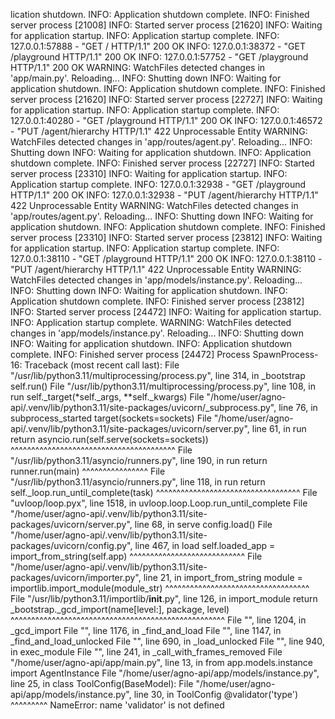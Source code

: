 lication shutdown.
INFO:     Application shutdown complete.
INFO:     Finished server process [21008]
INFO:     Started server process [21620]
INFO:     Waiting for application startup.
INFO:     Application startup complete.
INFO:     127.0.0.1:57888 - "GET / HTTP/1.1" 200 OK
INFO:     127.0.0.1:38372 - "GET /playground HTTP/1.1" 200 OK
INFO:     127.0.0.1:57752 - "GET /playground HTTP/1.1" 200 OK
WARNING:  WatchFiles detected changes in 'app/main.py'. Reloading...
INFO:     Shutting down
INFO:     Waiting for application shutdown.
INFO:     Application shutdown complete.
INFO:     Finished server process [21620]
INFO:     Started server process [22727]
INFO:     Waiting for application startup.
INFO:     Application startup complete.
INFO:     127.0.0.1:40280 - "GET /playground HTTP/1.1" 200 OK
INFO:     127.0.0.1:46572 - "PUT /agent/hierarchy HTTP/1.1" 422 Unprocessable Entity
WARNING:  WatchFiles detected changes in 'app/routes/agent.py'. Reloading...
INFO:     Shutting down
INFO:     Waiting for application shutdown.
INFO:     Application shutdown complete.
INFO:     Finished server process [22727]
INFO:     Started server process [23310]
INFO:     Waiting for application startup.
INFO:     Application startup complete.
INFO:     127.0.0.1:32938 - "GET /playground HTTP/1.1" 200 OK
INFO:     127.0.0.1:32938 - "PUT /agent/hierarchy HTTP/1.1" 422 Unprocessable Entity
WARNING:  WatchFiles detected changes in 'app/routes/agent.py'. Reloading...
INFO:     Shutting down
INFO:     Waiting for application shutdown.
INFO:     Application shutdown complete.
INFO:     Finished server process [23310]
INFO:     Started server process [23812]
INFO:     Waiting for application startup.
INFO:     Application startup complete.
INFO:     127.0.0.1:38110 - "GET /playground HTTP/1.1" 200 OK
INFO:     127.0.0.1:38110 - "PUT /agent/hierarchy HTTP/1.1" 422 Unprocessable Entity
WARNING:  WatchFiles detected changes in 'app/models/instance.py'. Reloading...
INFO:     Shutting down
INFO:     Waiting for application shutdown.
INFO:     Application shutdown complete.
INFO:     Finished server process [23812]
INFO:     Started server process [24472]
INFO:     Waiting for application startup.
INFO:     Application startup complete.
WARNING:  WatchFiles detected changes in 'app/models/instance.py'. Reloading...
INFO:     Shutting down
INFO:     Waiting for application shutdown.
INFO:     Application shutdown complete.
INFO:     Finished server process [24472]
Process SpawnProcess-16:
Traceback (most recent call last):
  File "/usr/lib/python3.11/multiprocessing/process.py", line 314, in _bootstrap
    self.run()
  File "/usr/lib/python3.11/multiprocessing/process.py", line 108, in run
    self._target(*self._args, **self._kwargs)
  File "/home/user/agno-api/.venv/lib/python3.11/site-packages/uvicorn/_subprocess.py", line 76, in subprocess_started
    target(sockets=sockets)
  File "/home/user/agno-api/.venv/lib/python3.11/site-packages/uvicorn/server.py", line 61, in run
    return asyncio.run(self.serve(sockets=sockets))
           ^^^^^^^^^^^^^^^^^^^^^^^^^^^^^^^^^^^^^^^^
  File "/usr/lib/python3.11/asyncio/runners.py", line 190, in run
    return runner.run(main)
           ^^^^^^^^^^^^^^^^
  File "/usr/lib/python3.11/asyncio/runners.py", line 118, in run
    return self._loop.run_until_complete(task)
           ^^^^^^^^^^^^^^^^^^^^^^^^^^^^^^^^^^^
  File "uvloop/loop.pyx", line 1518, in uvloop.loop.Loop.run_until_complete
  File "/home/user/agno-api/.venv/lib/python3.11/site-packages/uvicorn/server.py", line 68, in serve
    config.load()
  File "/home/user/agno-api/.venv/lib/python3.11/site-packages/uvicorn/config.py", line 467, in load
    self.loaded_app = import_from_string(self.app)
                      ^^^^^^^^^^^^^^^^^^^^^^^^^^^^
  File "/home/user/agno-api/.venv/lib/python3.11/site-packages/uvicorn/importer.py", line 21, in import_from_string
    module = importlib.import_module(module_str)
             ^^^^^^^^^^^^^^^^^^^^^^^^^^^^^^^^^^^
  File "/usr/lib/python3.11/importlib/__init__.py", line 126, in import_module
    return _bootstrap._gcd_import(name[level:], package, level)
           ^^^^^^^^^^^^^^^^^^^^^^^^^^^^^^^^^^^^^^^^^^^^^^^^^^^^
  File "<frozen importlib._bootstrap>", line 1204, in _gcd_import
  File "<frozen importlib._bootstrap>", line 1176, in _find_and_load
  File "<frozen importlib._bootstrap>", line 1147, in _find_and_load_unlocked
  File "<frozen importlib._bootstrap>", line 690, in _load_unlocked
  File "<frozen importlib._bootstrap_external>", line 940, in exec_module
  File "<frozen importlib._bootstrap>", line 241, in _call_with_frames_removed
  File "/home/user/agno-api/app/main.py", line 13, in <module>
    from app.models.instance import AgentInstance
  File "/home/user/agno-api/app/models/instance.py", line 25, in <module>
    class ToolConfig(BaseModel):
  File "/home/user/agno-api/app/models/instance.py", line 30, in ToolConfig
    @validator('type')
     ^^^^^^^^^
NameError: name 'validator' is not defined
